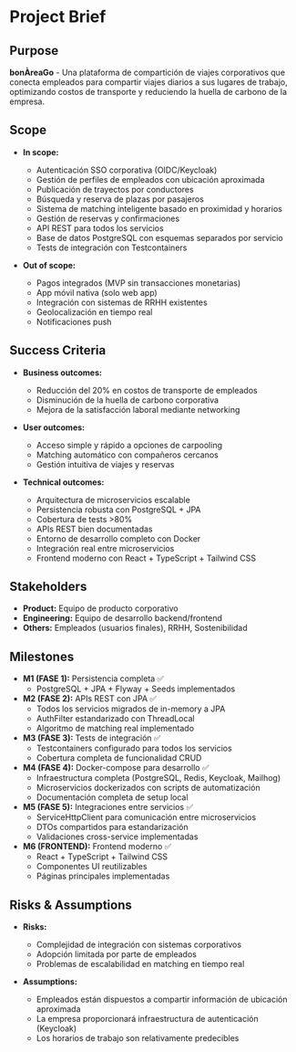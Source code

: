 # Project Brief

## Purpose
**bonÀreaGo** - Una plataforma de compartición de viajes corporativos que conecta empleados para compartir viajes diarios a sus lugares de trabajo, optimizando costos de transporte y reduciendo la huella de carbono de la empresa.

## Scope
- **In scope:**
  - Autenticación SSO corporativa (OIDC/Keycloak)
  - Gestión de perfiles de empleados con ubicación aproximada
  - Publicación de trayectos por conductores
  - Búsqueda y reserva de plazas por pasajeros
  - Sistema de matching inteligente basado en proximidad y horarios
  - Gestión de reservas y confirmaciones
  - API REST para todos los servicios
  - Base de datos PostgreSQL con esquemas separados por servicio
  - Tests de integración con Testcontainers

- **Out of scope:**
  - Pagos integrados (MVP sin transacciones monetarias)
  - App móvil nativa (solo web app)
  - Integración con sistemas de RRHH existentes
  - Geolocalización en tiempo real
  - Notificaciones push

## Success Criteria
- **Business outcomes:**
  - Reducción del 20% en costos de transporte de empleados
  - Disminución de la huella de carbono corporativa
  - Mejora de la satisfacción laboral mediante networking

- **User outcomes:**
  - Acceso simple y rápido a opciones de carpooling
  - Matching automático con compañeros cercanos
  - Gestión intuitiva de viajes y reservas

- **Technical outcomes:**
  - Arquitectura de microservicios escalable
  - Persistencia robusta con PostgreSQL + JPA
  - Cobertura de tests >80%
  - APIs REST bien documentadas
  - Entorno de desarrollo completo con Docker
  - Integración real entre microservicios
  - Frontend moderno con React + TypeScript + Tailwind CSS

## Stakeholders
- **Product:** Equipo de producto corporativo
- **Engineering:** Equipo de desarrollo backend/frontend
- **Others:** Empleados (usuarios finales), RRHH, Sostenibilidad

## Milestones
- **M1 (FASE 1):** Persistencia completa ✅
  - PostgreSQL + JPA + Flyway + Seeds implementados
- **M2 (FASE 2):** APIs REST con JPA ✅
  - Todos los servicios migrados de in-memory a JPA
  - AuthFilter estandarizado con ThreadLocal
  - Algoritmo de matching real implementado
- **M3 (FASE 3):** Tests de integración ✅
  - Testcontainers configurado para todos los servicios
  - Cobertura completa de funcionalidad CRUD
- **M4 (FASE 4):** Docker-compose para desarrollo ✅
  - Infraestructura completa (PostgreSQL, Redis, Keycloak, Mailhog)
  - Microservicios dockerizados con scripts de automatización
  - Documentación completa de setup local
- **M5 (FASE 5):** Integraciones entre servicios ✅
  - ServiceHttpClient para comunicación entre microservicios
  - DTOs compartidos para estandarización
  - Validaciones cross-service implementadas
- **M6 (FRONTEND):** Frontend moderno ✅
  - React + TypeScript + Tailwind CSS
  - Componentes UI reutilizables
  - Páginas principales implementadas

## Risks & Assumptions
- **Risks:**
  - Complejidad de integración con sistemas corporativos
  - Adopción limitada por parte de empleados
  - Problemas de escalabilidad en matching en tiempo real

- **Assumptions:**
  - Empleados están dispuestos a compartir información de ubicación aproximada
  - La empresa proporcionará infraestructura de autenticación (Keycloak)
  - Los horarios de trabajo son relativamente predecibles


